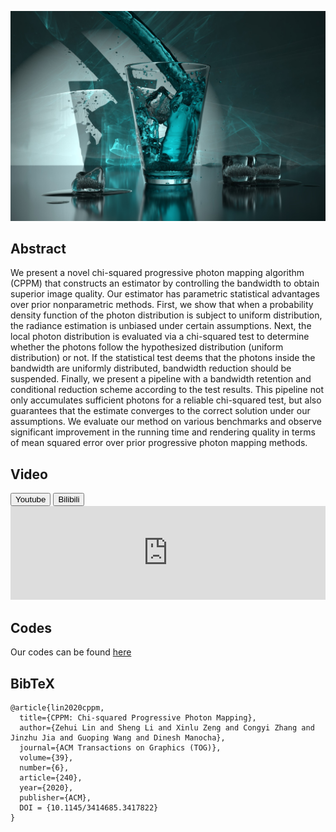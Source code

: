 ﻿---
layout: cppm
---

![Representative Image](CPPM/papers_268s3.jpg)

## Abstract

We present a novel chi-squared progressive photon mapping algorithm (CPPM) that constructs an estimator by controlling the bandwidth to obtain superior image quality. Our estimator has parametric statistical advantages over prior nonparametric methods.
First, we show that when a probability density function of the photon distribution is subject to uniform distribution, the radiance estimation is unbiased under certain assumptions.
Next, the local photon distribution is evaluated via a chi-squared test to determine whether the photons follow the hypothesized distribution (uniform distribution) or not.
If the statistical test deems that the photons inside the bandwidth are uniformly distributed, bandwidth reduction should be suspended.
Finally, we present a pipeline with a bandwidth retention and conditional reduction scheme according to the test results. 
This pipeline not only accumulates sufficient photons for a reliable chi-squared test, but also guarantees that the estimate converges to the correct solution under our assumptions.
We evaluate our method on various benchmarks and observe significant improvement in the running time and rendering quality in terms of mean squared error over prior progressive photon mapping methods.

## Video

<section>
  <button class="btn"  onclick="loadiframe('https://www.youtube.com/embed/1iamshDsQOE')">Youtube</button>
  <button class="btn"  onclick="loadiframe('//player.bilibili.com/player.html?aid=584378199&bvid=BV1tz4y1f7u5&cid=231457632&page=1')">Bilibili</button>
</section>

<iframe id="videoiframe" width="100%" onload="resizeIframe(this)" src="https://www.youtube.com/embed/1iamshDsQOE" frameborder="0" allow="accelerometer; autoplay; encrypted-media; gyroscope; picture-in-picture" allowfullscreen></iframe>

<script>
  function resizeIframe(obj) {
    obj.height = obj.scrollWidth * 0.75;
  }
  function loadiframe(srcstr) {
    document.getElementById('videoiframe').src = srcstr;
  }
</script>

## Codes
Our codes can be found [here](https://github.com/bacTlink/mitsuba-CPPM)

## BibTeX

```
@article{lin2020cppm,
  title={CPPM: Chi-squared Progressive Photon Mapping},
  author={Zehui Lin and Sheng Li and Xinlu Zeng and Congyi Zhang and Jinzhu Jia and Guoping Wang and Dinesh Manocha},
  journal={ACM Transactions on Graphics (TOG)},
  volume={39},
  number={6},
  article={240},
  year={2020},
  publisher={ACM},
  DOI = {10.1145/3414685.3417822}
}
```
